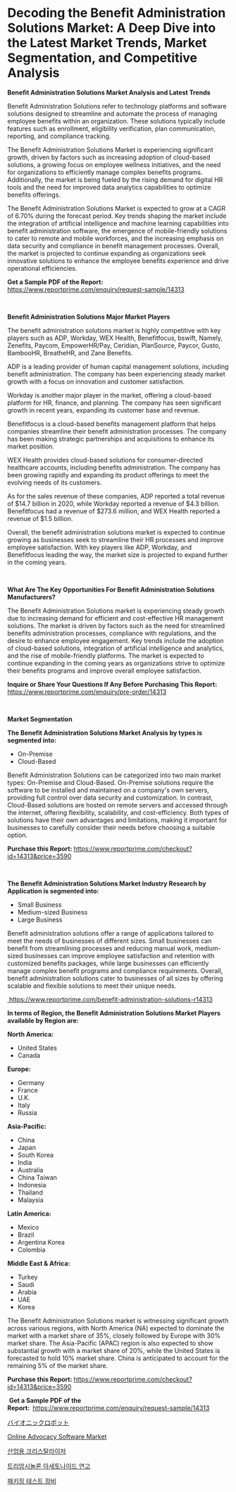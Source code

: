<p><h1>Decoding the Benefit Administration Solutions Market: A Deep Dive into the Latest Market Trends, Market Segmentation, and Competitive Analysis</h1></p><p><strong>Benefit Administration Solutions Market Analysis and Latest Trends</strong></p>
<p><p>Benefit Administration Solutions refer to technology platforms and software solutions designed to streamline and automate the process of managing employee benefits within an organization. These solutions typically include features such as enrollment, eligibility verification, plan communication, reporting, and compliance tracking.</p><p>The Benefit Administration Solutions Market is experiencing significant growth, driven by factors such as increasing adoption of cloud-based solutions, a growing focus on employee wellness initiatives, and the need for organizations to efficiently manage complex benefits programs. Additionally, the market is being fueled by the rising demand for digital HR tools and the need for improved data analytics capabilities to optimize benefits offerings.</p><p>The Benefit Administration Solutions Market is expected to grow at a CAGR of 6.70% during the forecast period. Key trends shaping the market include the integration of artificial intelligence and machine learning capabilities into benefit administration software, the emergence of mobile-friendly solutions to cater to remote and mobile workforces, and the increasing emphasis on data security and compliance in benefit management processes. Overall, the market is projected to continue expanding as organizations seek innovative solutions to enhance the employee benefits experience and drive operational efficiencies.</p></p>
<p><strong>Get a Sample PDF of the Report:&nbsp;</strong> <a href="https://www.reportprime.com/enquiry/request-sample/14313">https://www.reportprime.com/enquiry/request-sample/14313</a></p>
<p>&nbsp;</p>
<p><strong>Benefit Administration Solutions Major Market Players</strong></p>
<p><p>The benefit administration solutions market is highly competitive with key players such as ADP, Workday, WEX Health, Benefitfocus, bswift, Namely, Zenefits, Paycom, EmpowerHR/Pay, Ceridian, PlanSource, Paycor, Gusto, BambooHR, BreatheHR, and Zane Benefits.</p><p>ADP is a leading provider of human capital management solutions, including benefit administration. The company has been experiencing steady market growth with a focus on innovation and customer satisfaction.</p><p>Workday is another major player in the market, offering a cloud-based platform for HR, finance, and planning. The company has seen significant growth in recent years, expanding its customer base and revenue.</p><p>Benefitfocus is a cloud-based benefits management platform that helps companies streamline their benefit administration processes. The company has been making strategic partnerships and acquisitions to enhance its market position.</p><p>WEX Health provides cloud-based solutions for consumer-directed healthcare accounts, including benefits administration. The company has been growing rapidly and expanding its product offerings to meet the evolving needs of its customers.</p><p>As for the sales revenue of these companies, ADP reported a total revenue of $14.7 billion in 2020, while Workday reported a revenue of $4.3 billion. Benefitfocus had a revenue of $273.6 million, and WEX Health reported a revenue of $1.5 billion.</p><p>Overall, the benefit administration solutions market is expected to continue growing as businesses seek to streamline their HR processes and improve employee satisfaction. With key players like ADP, Workday, and Benefitfocus leading the way, the market size is projected to expand further in the coming years.</p></p>
<p>&nbsp;</p>
<p><strong>What Are The Key Opportunities For Benefit Administration Solutions Manufacturers?</strong></p>
<p><p>The Benefit Administration Solutions market is experiencing steady growth due to increasing demand for efficient and cost-effective HR management solutions. The market is driven by factors such as the need for streamlined benefits administration processes, compliance with regulations, and the desire to enhance employee engagement. Key trends include the adoption of cloud-based solutions, integration of artificial intelligence and analytics, and the rise of mobile-friendly platforms. The market is expected to continue expanding in the coming years as organizations strive to optimize their benefits programs and improve overall employee satisfaction.</p></p>
<p><strong>Inquire or Share Your Questions If Any Before Purchasing This Report:</strong> <a href="https://www.reportprime.com/enquiry/pre-order/14313">https://www.reportprime.com/enquiry/pre-order/14313</a></p>
<p>&nbsp;</p>
<p><strong>Market Segmentation</strong></p>
<p><strong>The Benefit Administration Solutions Market Analysis by types is segmented into:</strong></p>
<p><ul><li>On-Premise</li><li>Cloud-Based</li></ul></p>
<p><p>Benefit Administration Solutions can be categorized into two main market types: On-Premise and Cloud-Based. On-Premise solutions require the software to be installed and maintained on a company's own servers, providing full control over data security and customization. In contrast, Cloud-Based solutions are hosted on remote servers and accessed through the internet, offering flexibility, scalability, and cost-efficiency. Both types of solutions have their own advantages and limitations, making it important for businesses to carefully consider their needs before choosing a suitable option.</p></p>
<p><strong>Purchase this Report:&nbsp;</strong><a href="https://www.reportprime.com/checkout?id=14313&price=3590">https://www.reportprime.com/checkout?id=14313&price=3590</a></p>
<p>&nbsp;</p>
<p><strong>The Benefit Administration Solutions Market Industry Research by Application is segmented into:</strong></p>
<p><ul><li>Small Business</li><li>Medium-sized Business</li><li>Large Business</li></ul></p>
<p><p>Benefit administration solutions offer a range of applications tailored to meet the needs of businesses of different sizes. Small businesses can benefit from streamlining processes and reducing manual work, medium-sized businesses can improve employee satisfaction and retention with customized benefits packages, while large businesses can efficiently manage complex benefit programs and compliance requirements. Overall, benefit administration solutions cater to businesses of all sizes by offering scalable and flexible solutions to meet their unique needs.</p></p>
<p><a href="https://www.reportprime.com/benefit-administration-solutions-r14313">&nbsp;https://www.reportprime.com/benefit-administration-solutions-r14313</a></p>
<p><strong>In terms of Region, the Benefit Administration Solutions Market Players available by Region are:</strong></p>
<p>
    <p> <strong> North America: </strong>
        <ul>
            <li>United States</li>
            <li>Canada</li>
        </ul>
        </p> 
    <p> <strong> Europe: </strong>
        <ul>
            <li>Germany</li>
            <li>France</li>
            <li>U.K.</li>
            <li>Italy</li>
            <li>Russia</li>
        </ul>
        </p> 
    <p> <strong> Asia-Pacific: </strong>
        <ul>
            <li>China</li>
            <li>Japan</li>
            <li>South Korea</li>
            <li>India</li>
            <li>Australia</li>
            <li>China Taiwan</li>
            <li>Indonesia</li>
            <li>Thailand</li>
            <li>Malaysia</li>
        </ul>
        </p> 
    <p> <strong> Latin America: </strong>
        <ul>
            <li>Mexico</li>
            <li>Brazil</li>
            <li>Argentina Korea</li>
            <li>Colombia</li>
        </ul>
        </p> 
    <p> <strong> Middle East & Africa: </strong>
        <ul>
            <li>Turkey</li>
            <li>Saudi</li>
            <li>Arabia</li>
            <li>UAE</li>
            <li>Korea</li>
        </ul>
    </p>
    </p>
<p><p>The Benefit Administration Solutions market is witnessing significant growth across various regions, with North America (NA) expected to dominate the market with a market share of 35%, closely followed by Europe with 30% market share. The Asia-Pacific (APAC) region is also expected to show substantial growth with a market share of 20%, while the United States is forecasted to hold 10% market share. China is anticipated to account for the remaining 5% of the market share.</p></p>
<p><strong>Purchase this Report: </strong><a href="https://www.reportprime.com/checkout?id=14313&price=3590">https://www.reportprime.com/checkout?id=14313&price=3590</a></p>
<p>&nbsp;<strong>Get a Sample PDF of the Report:&nbsp;&nbsp;</strong><a href="https://www.reportprime.com/enquiry/request-sample/14313">https://www.reportprime.com/enquiry/request-sample/14313</a></p>
<p><strong></strong></p>
<p><p><a href="https://medium.com/@amehdzmay/%E3%83%90%E3%82%A4%E3%82%AA%E3%83%8B%E3%83%83%E3%82%AF%E3%83%AD%E3%83%9C%E3%83%83%E3%83%88%E5%B8%82%E5%A0%B4%E3%81%AE%E5%88%86%E6%9E%90-%E3%82%B0%E3%83%AD%E3%83%BC%E3%83%90%E3%83%AB%E7%94%A3%E6%A5%AD%E3%81%AE%E8%A6%8B%E9%80%9A%E3%81%97%E3%81%A8%E4%BA%88%E6%B8%AC-2024%E5%B9%B4%E3%81%8B%E3%82%892031%E5%B9%B4-67f10c2b6768">バイオニックロボット</a></p><p><a href="https://github.com/FassouRP/Market-Research-Report-List-4/blob/main/online-advocacy-software-market.md">Online Advocacy Software Market</a></p><p><a href="https://medium.com/@ralphyjames/%EC%82%B0%EC%97%85-%EA%B2%B0%EC%A0%95%ED%99%94%EC%A0%9C-%EC%8B%9C%EC%9E%A5-%EB%B6%84%EC%84%9D-%EA%B7%B8%EC%9D%98-cagr-%EC%8B%9C%EC%9E%A5-%EC%84%B8%EB%B6%84%ED%99%94-%EB%B0%8F-%EC%A0%84%EC%84%B8%EA%B3%84-%EC%82%B0%EC%97%85-%EA%B0%9C%EC%9A%94-65eeeebd22a2">산업용 크리스탈라이저</a></p><p><a href="https://github.com/mpodehpw07370073/Market-Research-Report-List-1/blob/main/854240023059.md">트리암시놀론 아세토나이드 연고</a></p><p><a href="https://medium.com/@marymorgan1939/%ED%8F%AC%EC%9E%A5-%EC%8B%9C%ED%97%98-%EC%9E%A5%EB%B9%84-%EC%8B%9C%EC%9E%A5%EC%9D%80-%EC%8B%9C%EC%9E%A5-%EC%A0%90%EC%9C%A0%EC%9C%A8-%EC%8B%9C%EC%9E%A5-%ED%8A%B8%EB%A0%8C%EB%93%9C-%EB%B0%8F-%EC%8B%9C%EC%9E%A5-%EC%84%B1%EC%9E%A5%EC%97%90-%EB%8C%80%ED%95%9C-%EC%A0%95%EB%B3%B4%EB%A5%BC-%EC%A0%9C%EA%B3%B5%ED%95%A9%EB%8B%88%EB%8B%A4-ee2b5436f20b">패키징 테스트 장비</a></p></p>